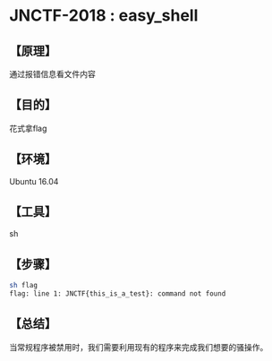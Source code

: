 # JNCTF-2018 : easy_shell

## **【原理】**
通过报错信息看文件内容

## **【目的】**
花式拿flag

## **【环境】**
Ubuntu 16.04

## **【工具】**
sh

## **【步骤】**
```sh
sh flag
flag: line 1: JNCTF{this_is_a_test}: command not found
```

## **【总结】**
当常规程序被禁用时，我们需要利用现有的程序来完成我们想要的骚操作。